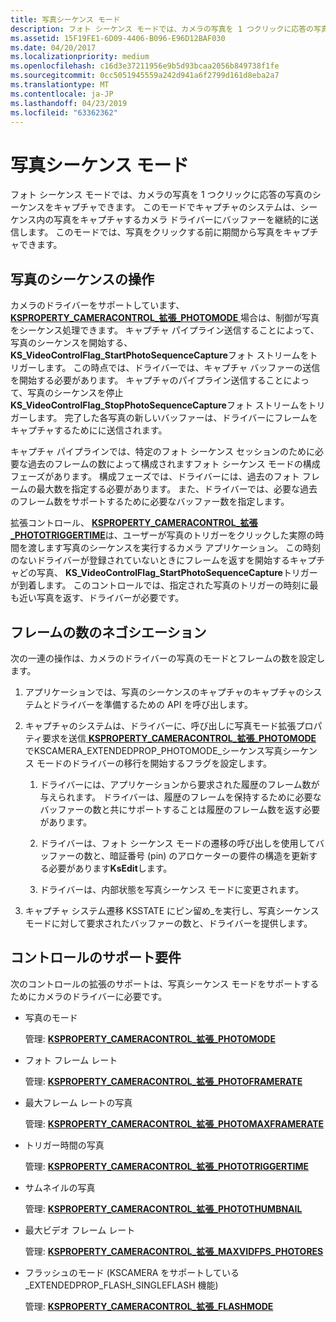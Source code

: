 ```yaml
---
title: 写真シーケンス モード
description: フォト シーケンス モードでは、カメラの写真を 1 つクリックに応答の写真のシーケンスをキャプチャできます。
ms.assetid: 15F19FE1-6D09-4406-B096-E96D12BAF030
ms.date: 04/20/2017
ms.localizationpriority: medium
ms.openlocfilehash: c16d3e37211956e9b5d93bcaa2056b849738f1fe
ms.sourcegitcommit: 0cc5051945559a242d941a6f2799d161d8eba2a7
ms.translationtype: MT
ms.contentlocale: ja-JP
ms.lasthandoff: 04/23/2019
ms.locfileid: "63362362"
---
```

# <a name="photo-sequence-mode"></a>写真シーケンス モード


フォト シーケンス モードでは、カメラの写真を 1 つクリックに応答の写真のシーケンスをキャプチャできます。 このモードでキャプチャのシステムは、シーケンス内の写真をキャプチャするカメラ ドライバーにバッファーを継続的に送信します。 このモードでは、写真をクリックする前に期間から写真をキャプチャできます。

## <a name="photo-sequence-operation"></a>写真のシーケンスの操作


カメラのドライバーをサポートしています、 [ **KSPROPERTY\_CAMERACONTROL\_拡張\_PHOTOMODE** ](https://msdn.microsoft.com/library/windows/hardware/dn567582)場合は、制御が写真をシーケンス処理できます。 キャプチャ パイプライン送信することによって、写真のシーケンスを開始する、 **KS\_VideoControlFlag\_StartPhotoSequenceCapture**フォト ストリームをトリガーします。 この時点では、ドライバーでは、キャプチャ バッファーの送信を開始する必要があります。 キャプチャのパイプライン送信することによって、写真のシーケンスを停止**KS\_VideoControlFlag\_StopPhotoSequenceCapture**フォト ストリームをトリガーします。 完了した各写真の新しいバッファーは、ドライバーにフレームをキャプチャするためにに送信されます。

キャプチャ パイプラインでは、特定のフォト シーケンス セッションのために必要な過去のフレームの数によって構成されますフォト シーケンス モードの構成フェーズがあります。 構成フェーズでは、ドライバーには、過去のフォト フレームの最大数を指定する必要があります。 また、ドライバーでは、必要な過去のフレーム数をサポートするために必要なバッファー数を指定します。

拡張コントロール、 [ **KSPROPERTY\_CAMERACONTROL\_拡張\_PHOTOTRIGGERTIME**](https://msdn.microsoft.com/library/windows/hardware/dn567584)は、ユーザーが写真のトリガーをクリックした実際の時間を渡します写真のシーケンスを実行するカメラ アプリケーション。 この時刻のないドライバーが登録されていないときにフレームを返すを開始するキャプチャどの写真、 **KS\_VideoControlFlag\_StartPhotoSequenceCapture**トリガーが到着します。 このコントロールでは、指定された写真のトリガーの時刻に最も近い写真を返す、ドライバーが必要です。

## <a name="frame-count-negotiation"></a>フレームの数のネゴシエーション


次の一連の操作は、カメラのドライバーの写真のモードとフレームの数を設定します。

1.  アプリケーションでは、写真のシーケンスのキャプチャのキャプチャのシステムとドライバーを準備するための API を呼び出します。

2.  キャプチャのシステムは、ドライバーに、呼び出しに写真モード拡張プロパティ要求を送信[ **KSPROPERTY\_CAMERACONTROL\_拡張\_PHOTOMODE** ](https://msdn.microsoft.com/library/windows/hardware/dn567582)でKSCAMERA\_EXTENDEDPROP\_PHOTOMODE\_シーケンス写真シーケンス モードのドライバーの移行を開始するフラグを設定します。

    1.  ドライバーには、アプリケーションから要求された履歴のフレーム数が与えられます。 ドライバーは、履歴のフレームを保持するために必要なバッファーの数と共にサポートすることは履歴のフレーム数を返す必要があります。

    2.  ドライバーは、フォト シーケンス モードの遷移の呼び出しを使用してバッファーの数と、暗証番号 (pin) のアロケーターの要件の構造を更新する必要があります**KsEdit**します。

    3.  ドライバーは、内部状態を写真シーケンス モードに変更されます。

3.  キャプチャ システム遷移 KSSTATE にピン留め\_を実行し、写真シーケンス モードに対して要求されたバッファーの数と、ドライバーを提供します。

## <a name="control-support-requirements"></a>コントロールのサポート要件


次のコントロールの拡張のサポートは、写真シーケンス モードをサポートするためにカメラのドライバーに必要です。

-   写真のモード

    管理: [**KSPROPERTY\_CAMERACONTROL\_拡張\_PHOTOMODE**](https://msdn.microsoft.com/library/windows/hardware/dn567582)

-   フォト フレーム レート

    管理: [**KSPROPERTY\_CAMERACONTROL\_拡張\_PHOTOFRAMERATE**](https://msdn.microsoft.com/library/windows/hardware/dn567580)

-   最大フレーム レートの写真

    管理: [**KSPROPERTY\_CAMERACONTROL\_拡張\_PHOTOMAXFRAMERATE**](https://msdn.microsoft.com/library/windows/hardware/dn567581)

-   トリガー時間の写真

    管理: [**KSPROPERTY\_CAMERACONTROL\_拡張\_PHOTOTRIGGERTIME**](https://msdn.microsoft.com/library/windows/hardware/dn567584)

-   サムネイルの写真

    管理: [**KSPROPERTY\_CAMERACONTROL\_拡張\_PHOTOTHUMBNAIL**](https://msdn.microsoft.com/library/windows/hardware/dn567583)

-   最大ビデオ フレーム レート

    管理: [**KSPROPERTY\_CAMERACONTROL\_拡張\_MAXVIDFPS\_PHOTORES**](https://msdn.microsoft.com/library/windows/hardware/dn567578)

-   フラッシュのモード (KSCAMERA をサポートしている\_EXTENDEDPROP\_FLASH\_SINGLEFLASH 機能)

    管理: [**KSPROPERTY\_CAMERACONTROL\_拡張\_FLASHMODE**](https://msdn.microsoft.com/library/windows/hardware/dn567575)

 

 




